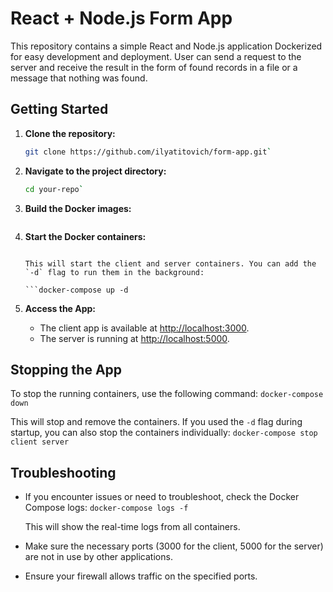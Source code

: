 # React + Node.js Form App

This repository contains a simple React and Node.js application Dockerized for easy development and deployment. User can send a request to the server and receive the result in the form of found records in a file or a message that nothing was found.

## Getting Started

1. **Clone the repository:**

   ```bash
   git clone https://github.com/ilyatitovich/form-app.git`

2. **Navigate to the project directory:**

    ```bash
    cd your-repo`

3. **Build the Docker images:**

    ```docker-compose build

4. **Start the Docker containers:**

    ```docker-compose up

    This will start the client and server containers. You can add the `-d` flag to run them in the background:

    ```docker-compose up -d

5. **Access the App:**

    - The client app is available at [http://localhost:3000](http://localhost:5173/).
    - The server is running at [http://localhost:5000](http://localhost:5000/).

## Stopping the App

To stop the running containers, use the following command:
`docker-compose down`

This will stop and remove the containers. If you used the `-d` flag during startup, you can also stop the containers individually:
`docker-compose stop client server`

## Troubleshooting

- If you encounter issues or need to troubleshoot, check the Docker Compose logs:
    `docker-compose logs -f`

    This will show the real-time logs from all containers.
- Make sure the necessary ports (3000 for the client, 5000 for the server) are not in use by other applications.
- Ensure your firewall allows traffic on the specified ports.
